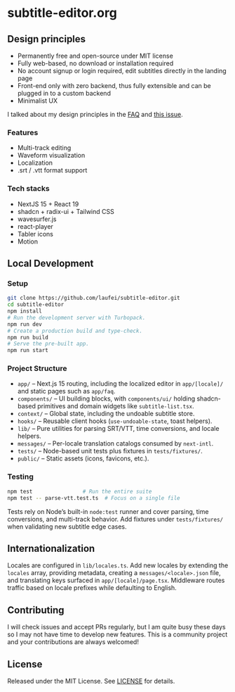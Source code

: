 # subtitle-editor.org

## Design principles

- Permanently free and open-source under MIT license
- Fully web-based, no download or installation required
- No account signup or login required, edit subtitles directly in the landing page
- Front-end only with zero backend, thus fully extensible and can be plugged in to a custom backend
- Minimalist UX

I talked about my design principles in the [FAQ](https://subtitle-editor.org/faq) and [this issue](https://github.com/laubonghaudoi/subtitle-editor/issues/11#issuecomment-3201949429).

### Features

- Multi-track editing
- Waveform visualization
- Localization
- .srt / .vtt format support

### Tech stacks

- NextJS 15 + React 19
- shadcn + radix-ui + Tailwind CSS
- wavesurfer.js
- react-player
- Tabler icons
- Motion

## Local Development

### Setup

```bash
git clone https://github.com/laufei/subtitle-editor.git
cd subtitle-editor
npm install
# Run the development server with Turbopack.
npm run dev
# Create a production build and type-check.
npm run build
# Serve the pre-built app.
npm run start
```

### Project Structure

- `app/` – Next.js 15 routing, including the localized editor in `app/[locale]/` and static pages such as `app/faq`.
- `components/` – UI building blocks, with `components/ui/` holding shadcn-based primitives and domain widgets like `subtitle-list.tsx`.
- `context/` – Global state, including the undoable subtitle store.
- `hooks/` – Reusable client hooks (`use-undoable-state`, toast helpers).
- `lib/` – Pure utilities for parsing SRT/VTT, time conversions, and locale helpers.
- `messages/` – Per-locale translation catalogs consumed by `next-intl`.
- `tests/` – Node-based unit tests plus fixtures in `tests/fixtures/`.
- `public/` – Static assets (icons, favicons, etc.).

### Testing

```bash
npm test                # Run the entire suite
npm test -- parse-vtt.test.ts  # Focus on a single file
```

Tests rely on Node’s built-in `node:test` runner and cover parsing, time conversions, and multi-track behavior. Add fixtures under `tests/fixtures/` when validating new subtitle edge cases.

## Internationalization

Locales are configured in `lib/locales.ts`. Add new locales by extending the `locales` array, providing metadata, creating a `messages/<locale>.json` file, and translating keys surfaced in `app/[locale]/page.tsx`. Middleware routes traffic based on locale prefixes while defaulting to English.

## Contributing

I will check issues and accept PRs regularly, but I am quite busy these days so I may not have time to develop new features. This is a community project and your contributions are always welcomed!

## License

Released under the MIT License. See [LICENSE](LICENSE) for details.

